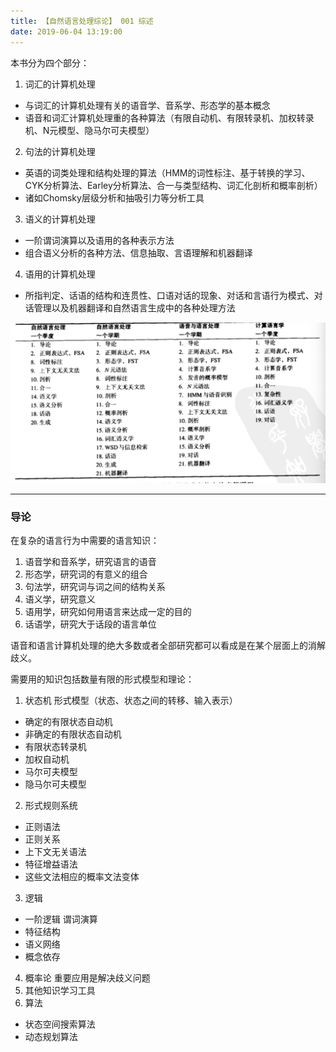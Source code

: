 ```yaml
---
title: 【自然语言处理综论】 001 综述
date: 2019-06-04 13:19:00
---
```


本书分为四个部分：
1. 词汇的计算机处理
  * 与词汇的计算机处理有关的语音学、音系学、形态学的基本概念
  * 语音和词汇计算机处理重的各种算法（有限自动机、有限转录机、加权转录机、N元模型、隐马尔可夫模型）
2. 句法的计算机处理
  * 英语的词类处理和结构处理的算法（HMM的词性标注、基于转换的学习、CYK分析算法、Earley分析算法、合一与类型结构、词汇化剖析和概率剖析）
  * 诸如Chomsky层级分析和抽吸引力等分析工具
3. 语义的计算机处理
  * 一阶谓词演算以及语用的各种表示方法
  * 组合语义分析的各种方法、信息抽取、言语理解和机器翻译
4. 语用的计算机处理
  * 所指判定、话语的结构和连贯性、口语对话的现象、对话和言语行为模式、对话管理以及机器翻译和自然语言生成中的各种处理方法


![综论使用方法](/images/snlp/nlp-00-1.jpg)

---

### 导论

在复杂的语言行为中需要的语言知识：
1. 语音学和音系学，研究语言的语音
2. 形态学，研究词的有意义的组合
3. 句法学，研究词与词之间的结构关系
4. 语义学，研究意义
5. 语用学，研究如何用语言来达成一定的目的
6. 话语学，研究大于话段的语言单位

语音和语言计算机处理的绝大多数或者全部研究都可以看成是在某个层面上的消解歧义。

需要用的知识包括数量有限的形式模型和理论：
1. 状态机 形式模型（状态、状态之间的转移、输入表示）
  * 确定的有限状态自动机
  * 非确定的有限状态自动机
  * 有限状态转录机
  * 加权自动机
  * 马尔可夫模型
  * 隐马尔可夫模型
2. 形式规则系统
  * 正则语法
  * 正则关系
  * 上下文无关语法
  * 特征增益语法
  * 这些文法相应的概率文法变体
3. 逻辑
  * 一阶逻辑 谓词演算
  * 特征结构
  * 语义网络
  * 概念依存
4. 概率论 重要应用是解决歧义问题
5. 其他知识学习工具
6. 算法
  * 状态空间搜索算法
  * 动态规划算法
